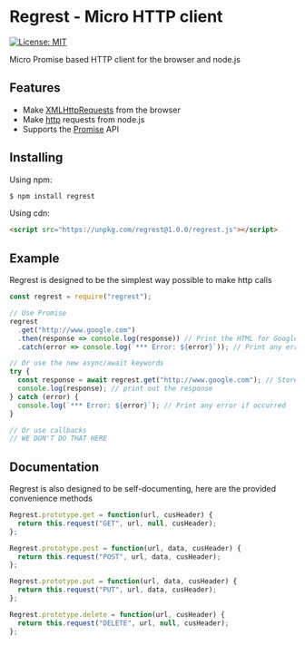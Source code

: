 # Regrest - Micro HTTP client

[![License: MIT](https://img.shields.io/badge/License-MIT-blue.svg)](https://opensource.org/licenses/MIT)

Micro Promise based HTTP client for the browser and node.js

## Features

- Make [XMLHttpRequests](https://developer.mozilla.org/en-US/docs/Web/API/XMLHttpRequest) from the browser
- Make [http](http://nodejs.org/api/http.html) requests from node.js
- Supports the [Promise](https://developer.mozilla.org/en-US/docs/Web/JavaScript/Reference/Global_Objects/Promise) API

## Installing

Using npm:

```bash
$ npm install regrest
```

Using cdn:

```html
<script src="https://unpkg.com/regrest@1.0.0/regrest.js"></script>
```

## Example

Regrest is designed to be the simplest way possible to make http calls

```js
const regrest = require("regrest");

// Use Promise
regrest
  .get("http://www.google.com")
  .then(response => console.log(response)) // Print the HTML for Google homepage
  .catch(error => console.log(`*** Error: ${error}`)); // Print any error if occurred

// Or use the new async/await keywords
try {
  const response = await regrest.get("http://www.google.com"); // Store the response in a variable
  console.log(response); // print out the response
} catch (error) {
  console.log(`*** Error: ${error}`); // Print any error if occurred
}

// Or use callbacks
// WE DON'T DO THAT HERE
```

## Documentation

Regrest is also designed to be self-documenting, here are the provided convenience methods

```js
Regrest.prototype.get = function(url, cusHeader) {
  return this.request("GET", url, null, cusHeader);
};

Regrest.prototype.post = function(url, data, cusHeader) {
  return this.request("POST", url, data, cusHeader);
};

Regrest.prototype.put = function(url, data, cusHeader) {
  return this.request("PUT", url, data, cusHeader);
};

Regrest.prototype.delete = function(url, cusHeader) {
  return this.request("DELETE", url, null, cusHeader);
};
```

